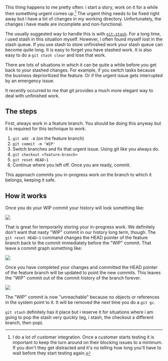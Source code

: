 This thing happens to me pretty often: i start a story, work on it
for a while then something urgent comes up.[^customer-integration]  The urgent thing needs to
be fixed right away but i have a lot of changes in my working
directory.  Unfortunately, the changes i have made are incomplete and
non-functional.

[^customer-integration]: I do a lot of customer integration.  Once a
customer starts testing it is important to keep the turn around on
their blocking issues to a minimum.  If you don't they get distracted
and it's no telling how long you'll have to wait before they start
testing again.

The usually suggested way to handle this is with
[`git-stash`][git-manual-interrupted-work].  For a long time, i used
stash in this situation myself.  However, i often found myself lost in
the stash queue.  If you use stash to store unfinished work your stash
queue can become quite long.  It is easy to forget you have stashed
work.  It is also easy to do a `git stash clear` and lose that work.

There are lots of situations in which it can be quite a while before
you get back to your stashed changes.  For example, if you switch
tasks because the business deprioritized the feature.  Or if the
urgent issue gets interrupted by an emergency issue.

It recently occurred to me that git provides a much more elegant way
to deal with unfinished work.

The steps
------

First, always work in a feature branch.  You should be doing this
anyway but it is required for this technique to work.  

1. `git add -A` (on the feature branch)
2. `git commit -m 'WIP'`
3. Switch branches and fix that urgent issue.  Using git like you always do.
5. `git checkout <feature-branch>`
6. `git reset HEAD~1`
7. Continue where you left off.  Once you are ready, commit.

This approach commits you in-progress work on the branch to which it
belongs, keeping it safe.

How it works
-----

Once you do your WIP commit your history will look something like:

<img src="http://barelyenough.org/blog/uploads/task-switching-in-git/git-commits-wip.png"/>

That is great for temporarily storing your in-progress work.  We
definitely don't want that nasty "WIP" commit in our history long
term, though.  The `git reset HEAD~1` command changes the HEAD pointer
of the feature branch back to the commit immediately before the "WIP"
commit.  That leave a commit graph something like:

<img src="http://barelyenough.org/blog/uploads/task-switching-in-git/git-commits-reset.png"/>

Once you have completed your changes and committed the HEAD pointer of
the feature branch will be updated to point the new commits.  This
leaves the "WIP" commit out of the commit history of the branch
forever. 

<img src="http://barelyenough.org/blog/uploads/task-switching-in-git/git-commits-final.png"/>

The "WIP" commit is now "unreachable" because no objects or references
in the system point to it.  It will be removed the next time you do a
`git gc`.

`git stash` definitely has it place but i reserve it for
situations where i am going to pop the stash very quickly (eg, i
stash, the checkout a different branch, then pop).

[git-manual-interrupted-work]: http://www.kernel.org/pub/software/scm/git/docs/user-manual.html#interrupted-work



